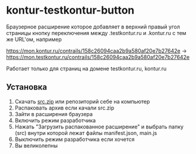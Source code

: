 # kontur-testkontur-button

Браузерное расширение которое добавляет в верхний правый угол страницы кнопку переключения между .testkontur.ru и .kontur.ru с тем же URL'ом, например

https://mon.kontur.ru/contrails/158c26094caa2b9a580af20e7b27642e ->
https://mon.testkontur.ru/contrails/158c26094caa2b9a580af20e7b27642e

Работает только для страниц на домене testkontur.ru, kontur.ru

## Установка

1. Скачать [src.zip](https://github.com/Advitalitum/kontur-testkontur-button/releases/download/0.0.0.1/src.zip) или репозиторий себе на компьютер
2. Распаковать архив если качали src.zip
3. Зайти в расширения браузера
4. Включить режим разработчика
5. Нажать "Загрузить распакованное расширение" и выбрать папку (src) внутри которой лежат файлы manifest.json, main.js
6. Выключить режим разработчика если хочется
7. Вы великолепны
